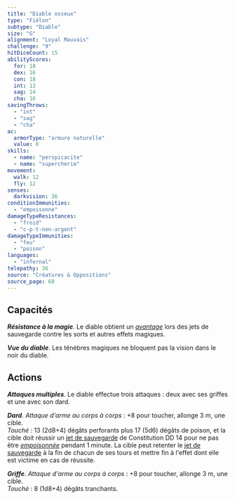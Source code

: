 ```yaml
---
title: "Diable osseux"
type: "Fiélon"
subtype: "Diable"
size: "G"
alignment: "Loyal Mauvais"
challenge: "9"
hitDiceCount: 15
abilityScores:
  for: 18
  dex: 16
  con: 18
  int: 13
  sag: 14
  cha: 16
savingThrows:
  - "int"
  - "sag"
  - "cha"
ac:
  armorType: "armure naturelle"
  value: 6
skills:
  - name: "perspicacite"
  - name: "supercherie"
movement:
  walk: 12
  fly: 12
senses:
  darkvision: 36
conditionImmunities:
  - "empoisonne"
damageTypeResistances:
  - "froid"
  - "c-p-t-non-argent"
damageTypeImmunities:
  - "feu"
  - "poison"
languages:
  - "infernal"
telepathy: 36
source: "Créatures & Oppositions"
source_page: 68
---
```

## Capacités
_**Résistance à la magie**_. Le diable obtient un [_avantage_](/utiliser-les-caracteristiques/#avantage-et-desavantage) lors des jets de sauvegarde contre les sorts et autres effets magiques.

_**Vue du diable**_. Les ténèbres magiques ne bloquent pas la vision dans le noir du diable.

## Actions
_**Attaques multiples**_. Le diable effectue trois attaques : deux avec ses griffes et une avec son dard.

_**Dard**_. _Attaque d'arme au corps à corps_ : +8 pour toucher, allonge 3 m, une cible.  
_Touché_ : 13 (2d8+4) dégâts perforants plus 17 (5d6) dégâts de poison, et la cible doit réussir un [jet de sauvegarde](/utiliser-les-caracteristiques#jets-de-sauvegarde) de Constitution DD 14 pour ne pas être [_empoisonnée_](/gerer-la-sante-du-personnage/#empoisonne) pendant 1 minute. La cible peut retenter le [jet de sauvegarde](/utiliser-les-caracteristiques#jets-de-sauvegarde) à la fin de chacun de ses tours et mettre fin à l'effet dont elle est victime en cas de réussite.

_**Griffe**_. _Attaque d'arme au corps à corps_ : +8 pour toucher, allonge 3 m, une cible.  
_Touché_ : 8 (1d8+4) dégâts tranchants.
